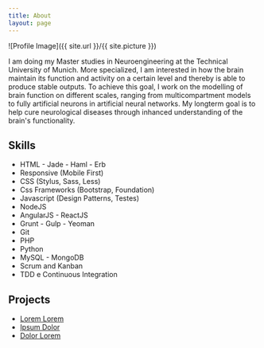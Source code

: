 ```yaml
---
title: About
layout: page
---
```

![Profile Image]({{ site.url }}/{{ site.picture }})

<p>I am doing my Master studies in Neuroengineering at the Technical University of Munich.
More specialized, I am interested in how the brain maintain its function and activity on a
certain level and thereby is able to produce stable outputs. To achieve this goal, I work on
the modelling of brain function on different scales, ranging from multicompartment models to
fully artificial neurons in artificial neural networks. My longterm goal is to help cure neurological
diseases through inhanced understanding of the brain's functionality.</p>

<h2>Skills</h2>

<ul class="skill-list">
	<li>HTML - Jade - Haml - Erb</li>
	<li>Responsive (Mobile First)</li>
	<li>CSS (Stylus, Sass, Less)</li>
	<li>Css Frameworks (Bootstrap, Foundation)</li>
	<li>Javascript (Design Patterns, Testes)</li>
	<li>NodeJS</li>
	<li>AngularJS - ReactJS</li>
	<li>Grunt - Gulp - Yeoman</li>
	<li>Git</li>
	<li>PHP</li>
	<li>Python</li>
	<li>MySQL - MongoDB</li>
	<li>Scrum and Kanban</li>
	<li>TDD e Continuous Integration</li>
</ul>

<h2>Projects</h2>

<ul>
	<li><a href="https://github.com/">Lorem Lorem</a></li>
	<li><a href="https://github.com/">Ipsum Dolor</a></li>
	<li><a href="https://github.com/">Dolor Lorem</a></li>
</ul>
